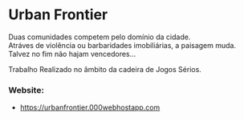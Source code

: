 # Urban Frontier

Duas comunidades competem pelo domínio da cidade.\
Atráves de violência ou barbaridades imobiliárias, a paisagem muda.\
Talvez no fim não hajam vencedores...

Trabalho Realizado no âmbito da cadeira de Jogos Sérios.

### Website:
- https://urbanfrontier.000webhostapp.com